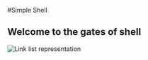#Simple Shell
## Welcome to the gates of shell

![Link list representation](https://images3.alphacoders.com/686/686773.jpg)
